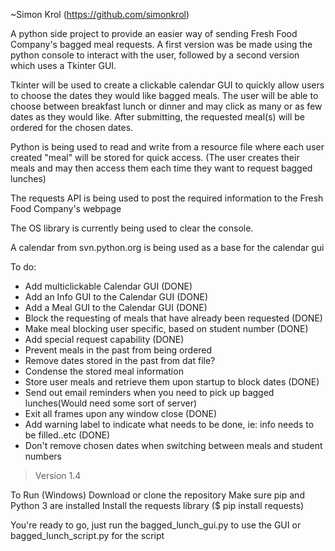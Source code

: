 ~Simon Krol (https://github.com/simonkrol)

A python side project to provide an easier way of sending Fresh Food Company's bagged meal requests. A first version was be made using the python console to interact with the user, followed by a second version which uses a Tkinter GUI.

Tkinter will be used to create a clickable calendar GUI to quickly allow users to choose the dates they would like bagged meals. The user will be able to choose between breakfast lunch or dinner and may click as many or as few dates as they would like. After submitting, the requested meal(s) will be ordered for  the chosen dates.

Python is being used to read and write from a resource file where each user created "meal" will be stored for quick access. (The user creates their meals and may then access them each time they want to request bagged lunches)

The requests API is being used to post the required information to the Fresh Food Company's webpage

The OS library is currently being used to clear the console.

A calendar from svn.python.org is being used as a base for the calendar gui


To do:
* Add multiclickable Calendar GUI (DONE)
* Add an Info GUI to the Calendar GUI (DONE)
* Add a Meal  GUI to the Calendar GUI (DONE)
* Block the requesting of meals that have already been requested (DONE)
* Make meal blocking user specific, based on student number (DONE)
* Add special request capability (DONE)
* Prevent meals in the past from being ordered
* Remove dates stored in the past from dat file?
* Condense the stored meal information
* Store user meals and retrieve them upon startup to block dates (DONE)
* Send out email reminders when you need to pick up bagged lunches(Would need some sort of server)
* Exit all frames upon any window close (DONE)
* Add warning label to indicate what needs to be done, ie: info needs to be filled..etc (DONE)
* Don't remove chosen dates when switching between meals and student numbers
>Version 1.4

To Run (Windows)
Download or clone the repository
Make sure pip and Python 3 are installed
Install the requests library ($ pip install requests)	

You're ready to go, just run the bagged_lunch_gui.py to use the GUI or bagged_lunch_script.py for the script
